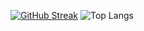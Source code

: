 [![GitHub Streak](https://streak-stats.demolab.com/?user=fqkammona&theme=tokyonight)](https://git.io/streak-stats) 
![Top Langs](https://github-readme-stats.vercel.app/api/top-langs/?username=fqkammona&hide=Cmake,Makefile,TypeScript&langs_count=5)
<!--
**fqkammona/fqkammona** is a ✨ _special_ ✨ repository because its `README.md` (this file) appears on your GitHub profile.
[![GitHub Streak](https://streak-stats.demolab.com/?user=fqkammona&theme=gotham)](https://git.io/streak-stats)


Here are some ideas to get you started:

- 🔭 I’m currently working on ...
- 🌱 I’m currently learning ...
- 👯 I’m looking to collaborate on ...
- 🤔 I’m looking for help with ...
- 💬 Ask me about ...
- 📫 How to reach me: ...
- 😄 Pronouns: ...
- ⚡ Fun fact: ...
-->
